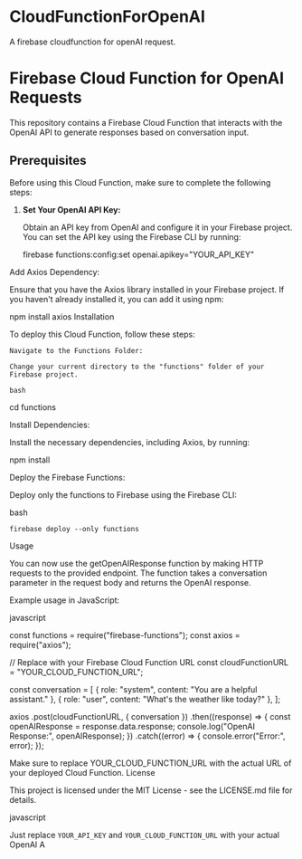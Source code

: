# CloudFunctionForOpenAI
A firebase cloudfunction for openAI request.

# Firebase Cloud Function for OpenAI Requests

This repository contains a Firebase Cloud Function that interacts with the OpenAI API to generate responses based on conversation input.

## Prerequisites

Before using this Cloud Function, make sure to complete the following steps:

1. **Set Your OpenAI API Key:**

   Obtain an API key from OpenAI and configure it in your Firebase project. You can set the API key using the Firebase CLI by running:

   
   firebase functions:config:set openai.apikey="YOUR_API_KEY" 

Add Axios Dependency:

Ensure that you have the Axios library installed in your Firebase project. If you haven't already installed it, you can add it using npm:

npm install axios
Installation

To deploy this Cloud Function, follow these steps:

    Navigate to the Functions Folder:

    Change your current directory to the "functions" folder of your Firebase project.

    bash

cd functions

Install Dependencies:

Install the necessary dependencies, including Axios, by running:



npm install

Deploy the Firebase Functions:

Deploy only the functions to Firebase using the Firebase CLI:

bash

    firebase deploy --only functions

Usage

You can now use the getOpenAIResponse function by making HTTP requests to the provided endpoint. The function takes a conversation parameter in the request body and returns the OpenAI response.

Example usage in JavaScript:

javascript

const functions = require("firebase-functions");
const axios = require("axios");

// Replace with your Firebase Cloud Function URL
const cloudFunctionURL = "YOUR_CLOUD_FUNCTION_URL";

const conversation = [
  { role: "system", content: "You are a helpful assistant." },
  { role: "user", content: "What's the weather like today?" },
];

axios
  .post(cloudFunctionURL, { conversation })
  .then((response) => {
    const openAIResponse = response.data.response;
    console.log("OpenAI Response:", openAIResponse);
  })
  .catch((error) => {
    console.error("Error:", error);
  });

Make sure to replace YOUR_CLOUD_FUNCTION_URL with the actual URL of your deployed Cloud Function.
License

This project is licensed under the MIT License - see the LICENSE.md file for details.

javascript


Just replace `YOUR_API_KEY` and `YOUR_CLOUD_FUNCTION_URL` with your actual OpenAI A

